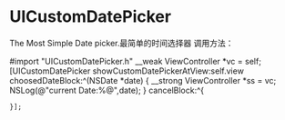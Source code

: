 # UICustomDatePicker
The Most Simple Date picker.最简单的时间选择器
调用方法：

  #import "UICustomDatePicker.h"
    __weak ViewController *vc = self;
    [UICustomDatePicker showCustomDatePickerAtView:self.view choosedDateBlock:^(NSDate *date) {
        __strong ViewController *ss = vc;
        NSLog(@"current Date:%@",date);
    } cancelBlock:^{
 
    }];
